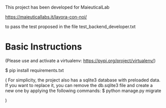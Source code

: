 This project has been developed for MaieuticalLab 

https://maieuticallabs.it/lavora-con-noi/

to pass the test proposed in the file test_backend_developer.txt

# Basic Instructions

(Please use and activate a virtualenv: https://pypi.org/project/virtualenv/)

$ pip install requirements.txt

( For simplicity, the project also has a sqlite3 database with preloaded data. 
  If you want to replace it, you can remove the db.sqlite3 file and create a new one by applying the following commands:
  $ python manage.py migrate  
  
)
